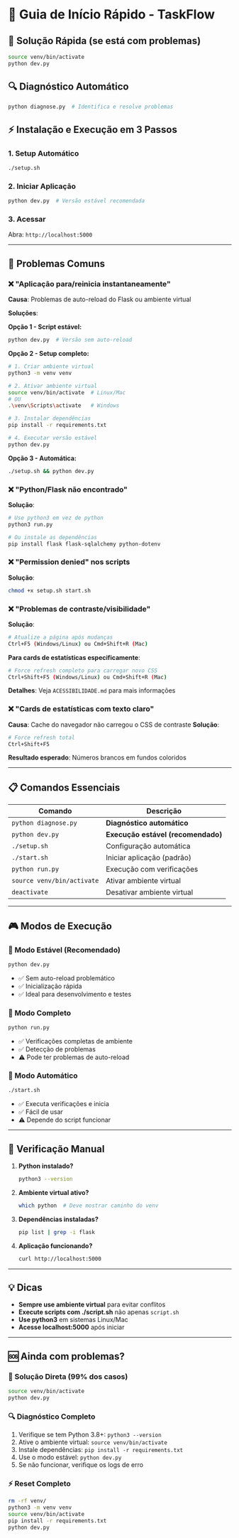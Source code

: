 # 🚀 Guia de Início Rápido - TaskFlow

## 🎯 Solução Rápida (se está com problemas)
```bash
source venv/bin/activate
python dev.py
```

## 🔍 Diagnóstico Automático
```bash
python diagnose.py  # Identifica e resolve problemas
```

## ⚡ Instalação e Execução em 3 Passos

### 1. Setup Automático
```bash
./setup.sh
```

### 2. Iniciar Aplicação
```bash
python dev.py  # Versão estável recomendada
```

### 3. Acessar
Abra: `http://localhost:5000`

---

## 🔧 Problemas Comuns

### ❌ "Aplicação para/reinicia instantaneamente"
**Causa**: Problemas de auto-reload do Flask ou ambiente virtual

**Soluções**:

**Opção 1 - Script estável:**
```bash
python dev.py  # Versão sem auto-reload
```

**Opção 2 - Setup completo:**
```bash
# 1. Criar ambiente virtual
python3 -m venv venv

# 2. Ativar ambiente virtual
source venv/bin/activate  # Linux/Mac
# OU
.\venv\Scripts\activate   # Windows

# 3. Instalar dependências
pip install -r requirements.txt

# 4. Executar versão estável
python dev.py
```

**Opção 3 - Automática:**
```bash
./setup.sh && python dev.py
```

### ❌ "Python/Flask não encontrado"
**Solução**:
```bash
# Use python3 em vez de python
python3 run.py

# Ou instale as dependências
pip install flask flask-sqlalchemy python-dotenv
```

### ❌ "Permission denied" nos scripts
**Solução**:
```bash
chmod +x setup.sh start.sh
```

### ❌ "Problemas de contraste/visibilidade"
**Solução**:
```bash
# Atualize a página após mudanças
Ctrl+F5 (Windows/Linux) ou Cmd+Shift+R (Mac)
```
**Para cards de estatísticas especificamente**:
```bash
# Force refresh completo para carregar novo CSS
Ctrl+Shift+F5 (Windows/Linux) ou Cmd+Shift+R (Mac)
```
**Detalhes**: Veja `ACESSIBILIDADE.md` para mais informações

### ❌ "Cards de estatísticas com texto claro"
**Causa**: Cache do navegador não carregou o CSS de contraste
**Solução**:
```bash
# Force refresh total
Ctrl+Shift+F5
```
**Resultado esperado**: Números brancos em fundos coloridos

---

## 📋 Comandos Essenciais

| Comando | Descrição |
|---------|-----------|
| `python diagnose.py` | **Diagnóstico automático** |
| `python dev.py` | **Execução estável (recomendado)** |
| `./setup.sh` | Configuração automática |
| `./start.sh` | Iniciar aplicação (padrão) |
| `python run.py` | Execução com verificações |
| `source venv/bin/activate` | Ativar ambiente virtual |
| `deactivate` | Desativar ambiente virtual |

---

## 🎮 Modos de Execução

### 🥇 Modo Estável (Recomendado)
```bash
python dev.py
```
- ✅ Sem auto-reload problemático
- ✅ Inicialização rápida  
- ✅ Ideal para desenvolvimento e testes

### 🔧 Modo Completo
```bash
python run.py
```
- ✅ Verificações completas de ambiente
- ✅ Detecção de problemas
- ⚠️ Pode ter problemas de auto-reload

### 🤖 Modo Automático
```bash
./start.sh
```
- ✅ Executa verificações e inicia
- ✅ Fácil de usar
- ⚠️ Depende do script funcionar

---

## 🎯 Verificação Manual

1. **Python instalado?**
   ```bash
   python3 --version
   ```

2. **Ambiente virtual ativo?**
   ```bash
   which python  # Deve mostrar caminho do venv
   ```

3. **Dependências instaladas?**
   ```bash
   pip list | grep -i flask
   ```

4. **Aplicação funcionando?**
   ```bash
   curl http://localhost:5000
   ```

---

## 💡 Dicas

- **Sempre use ambiente virtual** para evitar conflitos
- **Execute scripts com ./script.sh** não apenas `script.sh`
- **Use python3** em sistemas Linux/Mac
- **Acesse localhost:5000** após iniciar

---

## 🆘 Ainda com problemas?

### 🎯 Solução Direta (99% dos casos)
```bash
source venv/bin/activate
python dev.py
```

### 🔍 Diagnóstico Completo
1. Verifique se tem Python 3.8+: `python3 --version`
2. Ative o ambiente virtual: `source venv/bin/activate`
3. Instale dependências: `pip install -r requirements.txt`
4. Use o modo estável: `python dev.py`
5. Se não funcionar, verifique os logs de erro

### ⚡ Reset Completo
```bash
rm -rf venv/
python3 -m venv venv
source venv/bin/activate
pip install -r requirements.txt
python dev.py
``` 